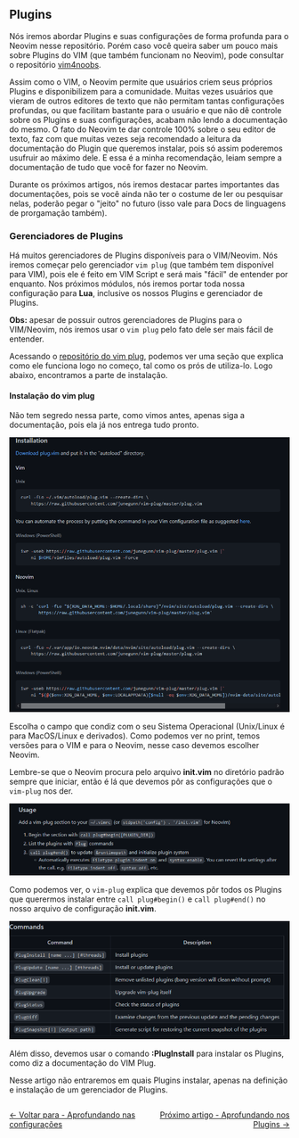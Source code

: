 ## Plugins

Nós iremos abordar Plugins e suas configurações de forma profunda para o Neovim nesse repositório. Porém caso você queira saber um pouco mais sobre Plugins do VIM (que também funcionam no Neovim), pode consultar o repositório [vim4noobs](https://github.com/luanmateuz/vim4noobs).

Assim como o VIM, o Neovim permite que usuários criem seus próprios Plugins e disponibilizem para a comunidade. Muitas vezes usuários que vieram de outros editores de texto que não permitam tantas configurações profundas, ou que facilitam bastante para o usuário e que não dê controle sobre os Plugins e suas configurações, acabam não lendo a documentação do mesmo. O fato do Neovim te dar controle 100% sobre o seu editor de texto, faz com que muitas vezes seja recomendado a leitura da documentação do Plugin que queremos instalar, pois só assim poderemos usufruir ao máximo dele. E essa é a minha recomendação, leiam sempre a documentação de tudo que você for fazer no Neovim.

Durante os próximos artigos, nós iremos destacar partes importantes das documentações, pois se você ainda não ter o costume de ler ou pesquisar nelas, poderão pegar o "jeito" no futuro (isso vale para Docs de linguagens de prorgamação também).

### Gerenciadores de Plugins

Há muitos gerenciadores de Plugins disponíveis para o VIM/Neovim. Nós iremos começar pelo gerenciador `vim plug` (que também tem disponível para VIM), pois ele é feito em VIM Script e será mais "fácil" de entender por enquanto. Nos próximos módulos, nós iremos portar toda nossa configuração para **Lua**, inclusive os nossos Plugins e gerenciador de Plugins.

**Obs:** apesar de possuir outros gerenciadores de Plugins para o VIM/Neovim, nós iremos usar o `vim plug` pelo fato dele ser mais fácil de entender.

Acessando o [repositório do vim plug](https://github.com/junegunn/vim-plug), podemos ver uma seção que explica como ele funciona logo no começo, tal como os prós de utiliza-lo. Logo abaixo, encontramos a parte de instalação.

#### Instalação do vim plug

Não tem segredo nessa parte, como vimos antes, apenas siga a documentação, pois ela já nos entrega tudo pronto.

![vim-plug instalação](../../images/modulo-01/vimplug.png)

Escolha o campo que condiz com o seu Sistema Operacional (Unix/Linux é para MacOS/Linux e derivados). Como podemos ver no print, temos versões para o VIM e para o Neovim, nesse caso devemos escolher Neovim.

Lembre-se que o Neovim procura pelo arquivo **init.vim** no diretório padrão sempre que iniciar, então é lá que devemos pôr as configurações que o `vim-plug` nos der.

![vim-plug utilização](../../images/modulo-01/vimplugusage.png)

Como podemos ver, o `vim-plug` explica que devemos pôr todos os Plugins que querermos instalar entre `call plug#begin()` e `call plug#end()` no nosso arquivo de configuração **init.vim**.

![vim-plug instalação dos plugins](../../images/modulo-01/vimpluginstall.png)

Além disso, devemos usar o comando **:PlugInstall** para instalar os Plugins, como diz a documentação do VIM Plug.

Nesse artigo não entraremos em quais Plugins instalar, apenas na definição e instalação de um gerenciador de Plugins.

<div style="display: flex; justify-content: space-between;">
    <p align="left">
        <a href="./aprofundando-configuracoes.md"><- Voltar para - Aprofundando nas configurações</a>
    </p>
    <p align="right">
        <a href="./aprofundando-plugins.md">Próximo artigo - Aprofundando nos Plugins -></a>
    </p>
</div>

